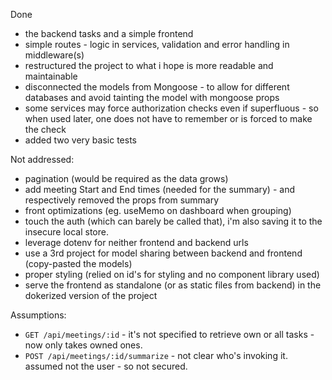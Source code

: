 Done

- the backend tasks and a simple frontend
- simple routes - logic in services, validation and error handling in middleware(s)
- restructured the project to what i hope is more readable and maintainable
- disconnected the models from Mongoose - to allow for different databases and avoid tainting the model with mongoose props
- some services may force authorization checks even if superfluous - so when used later, one does not have to remember or is forced to make the check
- added two very basic tests

Not addressed:

- pagination (would be required as the data grows)
- add meeting Start and End times (needed for the summary) - and respectively removed the props from summary
- front optimizations (eg. useMemo on dashboard when grouping)
- touch the auth (which can barely be called that), i'm also saving it to the insecure local store.
- leverage dotenv for neither frontend and backend urls
- use a 3rd project for model sharing between backend and frontend (copy-pasted the models)
- proper styling (relied on id's for styling and no component library used)
- serve the frontend as standalone (or as static files from backend) in the dokerized version of the project

Assumptions:

- `GET /api/meetings/:id` - it's not specified to retrieve own or all tasks - now only takes owned ones.
- `POST /api/meetings/:id/summarize` - not clear who's invoking it. assumed not the user - so not secured.
